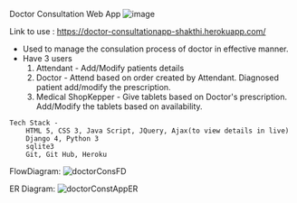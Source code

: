 
Doctor Consultation Web App
![image](https://user-images.githubusercontent.com/111413484/186175392-3e324cd4-5f99-4df2-adf5-9dc9609fcb1d.png)

Link to use : https://doctor-consultationapp-shakthi.herokuapp.com/

   - Used to manage the consulation process of doctor in effective manner.
   - Have 3 users 
        1. Attendant - Add/Modify patients details 
        2. Doctor - Attend based on order created by Attendant. Diagnosed patient add/modify the prescription. 
        3. Medical ShopKepper - Give tablets based on Doctor's prescription. Add/Modify the tablets based on availability.
        
    Tech Stack -
        HTML 5, CSS 3, Java Script, JQuery, Ajax(to view details in live)
        Django 4, Python 3 
        sqlite3
        Git, Git Hub, Heroku

FlowDiagram:
   ![doctorConsFD](https://user-images.githubusercontent.com/111413484/186175059-d837fb4b-600d-480c-ab9b-62579cc3ec7c.png)
   
ER Diagram:
   ![doctorConstAppER](https://user-images.githubusercontent.com/111413484/186175214-e7b37ebd-7346-40c4-a571-53533c71cf28.png)



